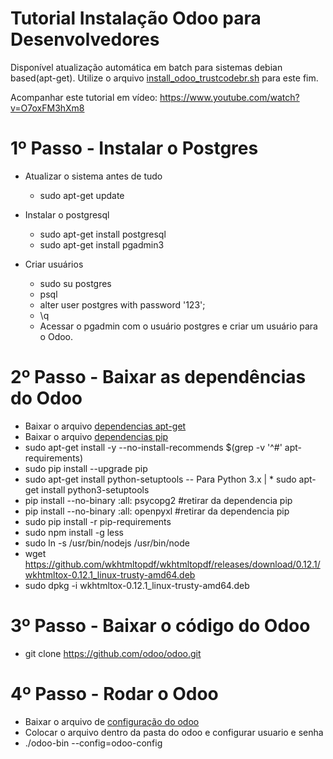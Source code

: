# Tutorial Instalação Odoo para Desenvolvedores


Disponível atualização automática em batch para sistemas debian based(apt-get).
Utilize o arquivo [install_odoo_trustcodebr.sh](install_odoo_trustcodebr.sh) para este fim.


Acompanhar este tutorial em vídeo:
 https://www.youtube.com/watch?v=O7oxFM3hXm8

# 1º Passo - Instalar o Postgres

- Atualizar o sistema antes de tudo
    * sudo apt-get update

- Instalar o postgresql
    * sudo apt-get install postgresql
    * sudo apt-get install pgadmin3

- Criar usuários
    * sudo su postgres
    * psql
    * alter user postgres with password '123';
    * \q
    * Acessar o pgadmin com o usuário postgres e criar um usuário para o Odoo.


# 2º Passo - Baixar as dependências do Odoo

* Baixar o arquivo [dependencias apt-get](apt-requirements)
* Baixar o arquivo [dependencias pip](pip-requirements)
* sudo apt-get install -y --no-install-recommends $(grep -v '^#' apt-requirements)
* sudo pip install --upgrade pip
* sudo apt-get install python-setuptools -- Para Python 3.x | * sudo apt-get install python3-setuptools
* pip install --no-binary :all: psycopg2 #retirar da dependencia pip
* pip install --no-binary :all: openpyxl #retirar da dependencia pip
* sudo pip install -r pip-requirements
* sudo npm install -g less
* sudo ln -s /usr/bin/nodejs /usr/bin/node
* wget https://github.com/wkhtmltopdf/wkhtmltopdf/releases/download/0.12.1/wkhtmltox-0.12.1_linux-trusty-amd64.deb
* sudo dpkg -i wkhtmltox-0.12.1_linux-trusty-amd64.deb


# 3º Passo - Baixar o código do Odoo

* git clone https://github.com/odoo/odoo.git

# 4º Passo - Rodar o Odoo

* Baixar o arquivo de [configuração do odoo](odoo-config)
* Colocar o arquivo dentro da pasta do odoo e configurar usuario e senha
* ./odoo-bin --config=odoo-config
